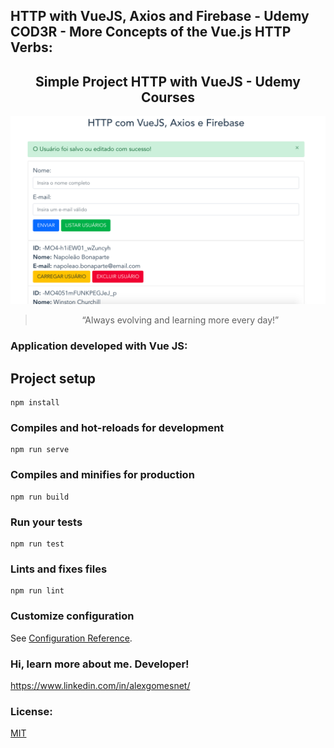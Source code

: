 ## HTTP with VueJS, Axios and Firebase - Udemy COD3R - More Concepts of the Vue.js HTTP Verbs:

<h2 align="center"> 
  Simple Project HTTP with VueJS - Udemy Courses 
</h2>

<p align="center">
  <img src="./assets/images/http_vuejs.png" alt="HTTP with VueJS, Axios and Firebase - Dashboard Page" width="1280">
</p>

<blockquote align="center">“Always evolving and learning more every day!”</blockquote>

### Application developed with Vue JS:

## Project setup
```
npm install
```

### Compiles and hot-reloads for development
```
npm run serve
```

### Compiles and minifies for production
```
npm run build
```

### Run your tests
```
npm run test
```

### Lints and fixes files
```
npm run lint
```

### Customize configuration
See [Configuration Reference](https://cli.vuejs.org/config/).

### Hi, learn more about me. Developer!

  https://www.linkedin.com/in/alexgomesnet/

### License:

  [MIT](LICENSE)
